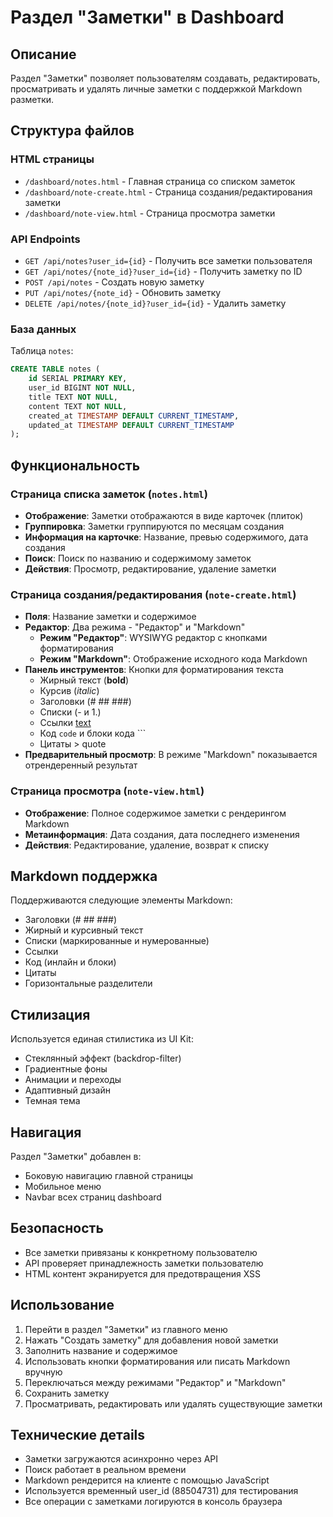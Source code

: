 # Раздел "Заметки" в Dashboard

## Описание

Раздел "Заметки" позволяет пользователям создавать, редактировать, просматривать и удалять личные заметки с поддержкой Markdown разметки.

## Структура файлов

### HTML страницы
- `/dashboard/notes.html` - Главная страница со списком заметок
- `/dashboard/note-create.html` - Страница создания/редактирования заметки
- `/dashboard/note-view.html` - Страница просмотра заметки

### API Endpoints
- `GET /api/notes?user_id={id}` - Получить все заметки пользователя
- `GET /api/notes/{note_id}?user_id={id}` - Получить заметку по ID
- `POST /api/notes` - Создать новую заметку
- `PUT /api/notes/{note_id}` - Обновить заметку
- `DELETE /api/notes/{note_id}?user_id={id}` - Удалить заметку

### База данных
Таблица `notes`:
```sql
CREATE TABLE notes (
    id SERIAL PRIMARY KEY,
    user_id BIGINT NOT NULL,
    title TEXT NOT NULL,
    content TEXT NOT NULL,
    created_at TIMESTAMP DEFAULT CURRENT_TIMESTAMP,
    updated_at TIMESTAMP DEFAULT CURRENT_TIMESTAMP
);
```

## Функциональность

### Страница списка заметок (`notes.html`)
- **Отображение**: Заметки отображаются в виде карточек (плиток)
- **Группировка**: Заметки группируются по месяцам создания
- **Информация на карточке**: Название, превью содержимого, дата создания
- **Поиск**: Поиск по названию и содержимому заметок
- **Действия**: Просмотр, редактирование, удаление заметки

### Страница создания/редактирования (`note-create.html`)
- **Поля**: Название заметки и содержимое
- **Редактор**: Два режима - "Редактор" и "Markdown"
  - **Режим "Редактор"**: WYSIWYG редактор с кнопками форматирования
  - **Режим "Markdown"**: Отображение исходного кода Markdown
- **Панель инструментов**: Кнопки для форматирования текста
  - Жирный текст (**bold**)
  - Курсив (*italic*)
  - Заголовки (# ## ###)
  - Списки (- и 1.)
  - Ссылки [text](url)
  - Код `code` и блоки кода ```
  - Цитаты > quote
- **Предварительный просмотр**: В режиме "Markdown" показывается отрендеренный результат

### Страница просмотра (`note-view.html`)
- **Отображение**: Полное содержимое заметки с рендерингом Markdown
- **Метаинформация**: Дата создания, дата последнего изменения
- **Действия**: Редактирование, удаление, возврат к списку

## Markdown поддержка

Поддерживаются следующие элементы Markdown:
- Заголовки (# ## ###)
- Жирный и курсивный текст
- Списки (маркированные и нумерованные)
- Ссылки
- Код (инлайн и блоки)
- Цитаты
- Горизонтальные разделители

## Стилизация

Используется единая стилистика из UI Kit:
- Стеклянный эффект (backdrop-filter)
- Градиентные фоны
- Анимации и переходы
- Адаптивный дизайн
- Темная тема

## Навигация

Раздел "Заметки" добавлен в:
- Боковую навигацию главной страницы
- Мобильное меню
- Navbar всех страниц dashboard

## Безопасность

- Все заметки привязаны к конкретному пользователю
- API проверяет принадлежность заметки пользователю
- HTML контент экранируется для предотвращения XSS

## Использование

1. Перейти в раздел "Заметки" из главного меню
2. Нажать "Создать заметку" для добавления новой заметки
3. Заполнить название и содержимое
4. Использовать кнопки форматирования или писать Markdown вручную
5. Переключаться между режимами "Редактор" и "Markdown"
6. Сохранить заметку
7. Просматривать, редактировать или удалять существующие заметки

## Технические детails

- Заметки загружаются асинхронно через API
- Поиск работает в реальном времени
- Markdown рендерится на клиенте с помощью JavaScript
- Используется временный user_id (88504731) для тестирования
- Все операции с заметками логируются в консоль браузера